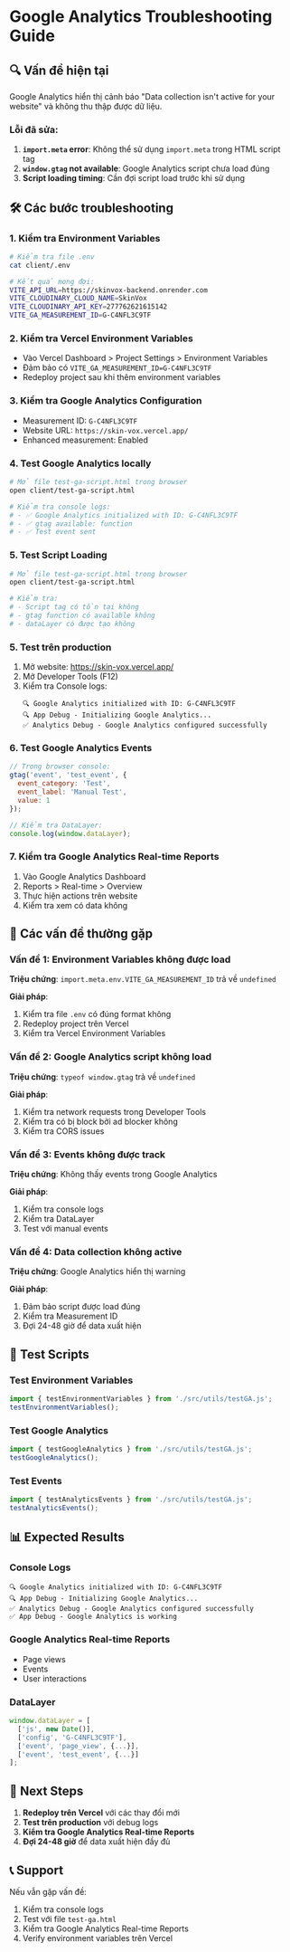 # Google Analytics Troubleshooting Guide

## 🔍 Vấn đề hiện tại
Google Analytics hiển thị cảnh báo "Data collection isn't active for your website" và không thu thập được dữ liệu.

### **Lỗi đã sửa:**
1. **`import.meta` error**: Không thể sử dụng `import.meta` trong HTML script tag
2. **`window.gtag` not available**: Google Analytics script chưa load đúng
3. **Script loading timing**: Cần đợi script load trước khi sử dụng

## 🛠️ Các bước troubleshooting

### 1. Kiểm tra Environment Variables
```bash
# Kiểm tra file .env
cat client/.env

# Kết quả mong đợi:
VITE_API_URL=https://skinvox-backend.onrender.com
VITE_CLOUDINARY_CLOUD_NAME=SkinVox
VITE_CLOUDINARY_API_KEY=277762621615142
VITE_GA_MEASUREMENT_ID=G-C4NFL3C9TF
```

### 2. Kiểm tra Vercel Environment Variables
- Vào Vercel Dashboard > Project Settings > Environment Variables
- Đảm bảo có `VITE_GA_MEASUREMENT_ID=G-C4NFL3C9TF`
- Redeploy project sau khi thêm environment variables

### 3. Kiểm tra Google Analytics Configuration
- Measurement ID: `G-C4NFL3C9TF`
- Website URL: `https://skin-vox.vercel.app/`
- Enhanced measurement: Enabled

### 4. Test Google Analytics locally
```bash
# Mở file test-ga-script.html trong browser
open client/test-ga-script.html

# Kiểm tra console logs:
# - ✅ Google Analytics initialized with ID: G-C4NFL3C9TF
# - ✅ gtag available: function
# - ✅ Test event sent
```

### 5. Test Script Loading
```bash
# Mở file test-ga-script.html trong browser
open client/test-ga-script.html

# Kiểm tra:
# - Script tag có tồn tại không
# - gtag function có available không
# - dataLayer có được tạo không
```

### 5. Test trên production
1. Mở website: https://skin-vox.vercel.app/
2. Mở Developer Tools (F12)
3. Kiểm tra Console logs:
   ```
   🔍 Google Analytics initialized with ID: G-C4NFL3C9TF
   🔍 App Debug - Initializing Google Analytics...
   ✅ Analytics Debug - Google Analytics configured successfully
   ```

### 6. Test Google Analytics Events
```javascript
// Trong browser console:
gtag('event', 'test_event', {
  event_category: 'Test',
  event_label: 'Manual Test',
  value: 1
});

// Kiểm tra DataLayer:
console.log(window.dataLayer);
```

### 7. Kiểm tra Google Analytics Real-time Reports
1. Vào Google Analytics Dashboard
2. Reports > Real-time > Overview
3. Thực hiện actions trên website
4. Kiểm tra xem có data không

## 🔧 Các vấn đề thường gặp

### Vấn đề 1: Environment Variables không được load
**Triệu chứng**: `import.meta.env.VITE_GA_MEASUREMENT_ID` trả về `undefined`

**Giải pháp**:
1. Kiểm tra file `.env` có đúng format không
2. Redeploy project trên Vercel
3. Kiểm tra Vercel Environment Variables

### Vấn đề 2: Google Analytics script không load
**Triệu chứng**: `typeof window.gtag` trả về `undefined`

**Giải pháp**:
1. Kiểm tra network requests trong Developer Tools
2. Kiểm tra có bị block bởi ad blocker không
3. Kiểm tra CORS issues

### Vấn đề 3: Events không được track
**Triệu chứng**: Không thấy events trong Google Analytics

**Giải pháp**:
1. Kiểm tra console logs
2. Kiểm tra DataLayer
3. Test với manual events

### Vấn đề 4: Data collection không active
**Triệu chứng**: Google Analytics hiển thị warning

**Giải pháp**:
1. Đảm bảo script được load đúng
2. Kiểm tra Measurement ID
3. Đợi 24-48 giờ để data xuất hiện

## 🧪 Test Scripts

### Test Environment Variables
```javascript
import { testEnvironmentVariables } from './src/utils/testGA.js';
testEnvironmentVariables();
```

### Test Google Analytics
```javascript
import { testGoogleAnalytics } from './src/utils/testGA.js';
testGoogleAnalytics();
```

### Test Events
```javascript
import { testAnalyticsEvents } from './src/utils/testGA.js';
testAnalyticsEvents();
```

## 📊 Expected Results

### Console Logs
```
🔍 Google Analytics initialized with ID: G-C4NFL3C9TF
🔍 App Debug - Initializing Google Analytics...
✅ Analytics Debug - Google Analytics configured successfully
✅ App Debug - Google Analytics is working
```

### Google Analytics Real-time Reports
- Page views
- Events
- User interactions

### DataLayer
```javascript
window.dataLayer = [
  ['js', new Date()],
  ['config', 'G-C4NFL3C9TF'],
  ['event', 'page_view', {...}],
  ['event', 'test_event', {...}]
];
```

## 🚀 Next Steps

1. **Redeploy trên Vercel** với các thay đổi mới
2. **Test trên production** với debug logs
3. **Kiểm tra Google Analytics Real-time Reports**
4. **Đợi 24-48 giờ** để data xuất hiện đầy đủ

## 📞 Support

Nếu vẫn gặp vấn đề:
1. Kiểm tra console logs
2. Test với file `test-ga.html`
3. Kiểm tra Google Analytics Real-time Reports
4. Verify environment variables trên Vercel
